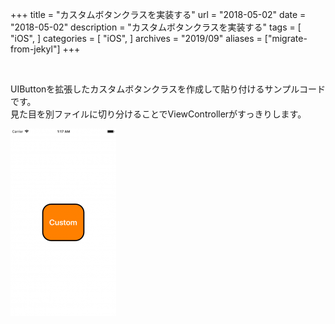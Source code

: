 +++
title = "カスタムボタンクラスを実装する"
url = "2018-05-02"
date = "2018-05-02"
description = "カスタムボタンクラスを実装する"
tags = [
    "iOS",
]
categories = [
    "iOS",
]
archives = "2019/09"
aliases = ["migrate-from-jekyl"]
+++

<br>

UIButtonを拡張したカスタムボタンクラスを作成して貼り付けるサンプルコードです。  
見た目を別ファイルに切り分けることでViewControllerがすっきりします。  

![alt](1.png)

<script src="https://gist.github.com/O-Junpei/86c25446f96a42f5d62390950f41bbc1.js"></script>
